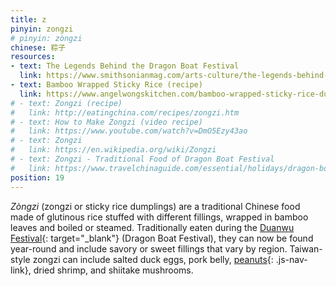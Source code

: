 ```yaml
---
title: z
pinyin: zongzi
# pinyin: zòngzi
chinese: 粽子
resources: 
- text: The Legends Behind the Dragon Boat Festival
  link: https://www.smithsonianmag.com/arts-culture/the-legends-behind-the-dragon-boat-festival-135634582/
- text: Bamboo Wrapped Sticky Rice (recipe)
  link: https://www.angelwongskitchen.com/bamboo-wrapped-sticky-rice-dumpling--3193323376-zogravengzi.html
# - text: Zongzi (recipe)
#   link: http://eatingchina.com/recipes/zongzi.htm
# - text: How to Make Zongzi (video recipe)
#   link: https://www.youtube.com/watch?v=DmO5Ezy43ao
# - text: Zongzi
#   link: https://en.wikipedia.org/wiki/Zongzi
# - text: Zongzi - Traditional Food of Dragon Boat Festival
#   link: https://www.travelchinaguide.com/essential/holidays/dragon-boat/zongzi.htm
position: 19
---
```


*Zòngzi* (zongzi or sticky rice dumplings) are a traditional Chinese food made of glutinous rice stuffed with different fillings, wrapped in bamboo leaves and boiled or steamed. Traditionally eaten during the [Duanwu Festival](https://en.wikipedia.org/wiki/Dragon_Boat_Festival){: target="_blank"} (Dragon Boat Festival), they can now be found year-round and include savory or sweet fillings that vary by region. Taiwan-style zongzi can include salted duck eggs, pork belly, [peanuts](#h){: .js-nav-link}, dried shrimp, and shiitake mushrooms.
